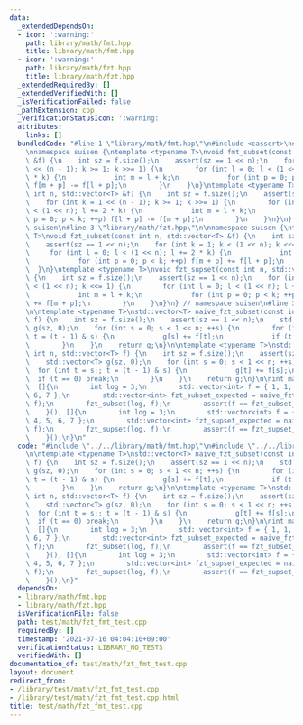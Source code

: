 ```yaml
---
data:
  _extendedDependsOn:
  - icon: ':warning:'
    path: library/math/fmt.hpp
    title: library/math/fmt.hpp
  - icon: ':warning:'
    path: library/math/fzt.hpp
    title: library/math/fzt.hpp
  _extendedRequiredBy: []
  _extendedVerifiedWith: []
  _isVerificationFailed: false
  _pathExtension: cpp
  _verificationStatusIcon: ':warning:'
  attributes:
    links: []
  bundledCode: "#line 1 \"library/math/fmt.hpp\"\n#include <cassert>\n#include <vector>\n\
    \nnamespace suisen {\ntemplate <typename T>\nvoid fmt_subset(const int n, std::vector<T>\
    \ &f) {\n    int sz = f.size();\n    assert(sz == 1 << n);\n    for (int k = 1\
    \ << (n - 1); k >= 1; k >>= 1) {\n        for (int l = 0; l < (1 << n); l += 2\
    \ * k) {\n            int m = l + k;\n            for (int p = 0; p < k; ++p)\
    \ f[m + p] -= f[l + p];\n        }\n    }\n}\ntemplate <typename T>\nvoid fmt_supset(const\
    \ int n, std::vector<T> &f) {\n    int sz = f.size();\n    assert(sz == 1 << n);\n\
    \    for (int k = 1 << (n - 1); k >= 1; k >>= 1) {\n        for (int l = 0; l\
    \ < (1 << n); l += 2 * k) {\n            int m = l + k;\n            for (int\
    \ p = 0; p < k; ++p) f[l + p] -= f[m + p];\n        }\n    }\n}\n} // namespace\
    \ suisen\n#line 3 \"library/math/fzt.hpp\"\n\nnamespace suisen {\ntemplate <typename\
    \ T>\nvoid fzt_subset(const int n, std::vector<T> &f) {\n    int sz = f.size();\n\
    \    assert(sz == 1 << n);\n    for (int k = 1; k < (1 << n); k <<= 1) {\n   \
    \     for (int l = 0; l < (1 << n); l += 2 * k) {\n            int m = l + k;\n\
    \            for (int p = 0; p < k; ++p) f[m + p] += f[l + p];\n        }\n  \
    \  }\n}\ntemplate <typename T>\nvoid fzt_supset(const int n, std::vector<T> &f)\
    \ {\n    int sz = f.size();\n    assert(sz == 1 << n);\n    for (int k = 1; k\
    \ < (1 << n); k <<= 1) {\n        for (int l = 0; l < (1 << n); l += 2 * k) {\n\
    \            int m = l + k;\n            for (int p = 0; p < k; ++p) f[l + p]\
    \ += f[m + p];\n        }\n    }\n}\n} // namespace suisen\n#line 3 \"test/math/fzt_fmt_test.cpp\"\
    \n\ntemplate <typename T>\nstd::vector<T> naive_fzt_subset(const int n, std::vector<T>\
    \ f) {\n    int sz = f.size();\n    assert(sz == 1 << n);\n    std::vector<T>\
    \ g(sz, 0);\n    for (int s = 0; s < 1 << n; ++s) {\n        for (int t = s;;\
    \ t = (t - 1) & s) {\n            g[s] += f[t];\n            if (t == 0) break;\n\
    \        }\n    }\n    return g;\n}\n\ntemplate <typename T>\nstd::vector<T> naive_fzt_supset(const\
    \ int n, std::vector<T> f) {\n    int sz = f.size();\n    assert(sz == 1 << n);\n\
    \    std::vector<T> g(sz, 0);\n    for (int s = 0; s < 1 << n; ++s) {\n      \
    \  for (int t = s;; t = (t - 1) & s) {\n            g[t] += f[s];\n          \
    \  if (t == 0) break;\n        }\n    }\n    return g;\n}\n\nint main() {\n  \
    \  []{\n        int log = 3;\n        std::vector<int> f = { 1, 1, 2, 3, 4, 5,\
    \ 6, 7 };\n        std::vector<int> fzt_subset_expected = naive_fzt_subset(log,\
    \ f);\n        fzt_subset(log, f);\n        assert(f == fzt_subset_expected);\n\
    \    }(), []{\n        int log = 3;\n        std::vector<int> f = { 1, 1, 2, 3,\
    \ 4, 5, 6, 7 };\n        std::vector<int> fzt_supset_expected = naive_fzt_supset(log,\
    \ f);\n        fzt_supset(log, f);\n        assert(f == fzt_supset_expected);\n\
    \    }();\n}\n"
  code: "#include \"../../library/math/fmt.hpp\"\n#include \"../../library/math/fzt.hpp\"\
    \n\ntemplate <typename T>\nstd::vector<T> naive_fzt_subset(const int n, std::vector<T>\
    \ f) {\n    int sz = f.size();\n    assert(sz == 1 << n);\n    std::vector<T>\
    \ g(sz, 0);\n    for (int s = 0; s < 1 << n; ++s) {\n        for (int t = s;;\
    \ t = (t - 1) & s) {\n            g[s] += f[t];\n            if (t == 0) break;\n\
    \        }\n    }\n    return g;\n}\n\ntemplate <typename T>\nstd::vector<T> naive_fzt_supset(const\
    \ int n, std::vector<T> f) {\n    int sz = f.size();\n    assert(sz == 1 << n);\n\
    \    std::vector<T> g(sz, 0);\n    for (int s = 0; s < 1 << n; ++s) {\n      \
    \  for (int t = s;; t = (t - 1) & s) {\n            g[t] += f[s];\n          \
    \  if (t == 0) break;\n        }\n    }\n    return g;\n}\n\nint main() {\n  \
    \  []{\n        int log = 3;\n        std::vector<int> f = { 1, 1, 2, 3, 4, 5,\
    \ 6, 7 };\n        std::vector<int> fzt_subset_expected = naive_fzt_subset(log,\
    \ f);\n        fzt_subset(log, f);\n        assert(f == fzt_subset_expected);\n\
    \    }(), []{\n        int log = 3;\n        std::vector<int> f = { 1, 1, 2, 3,\
    \ 4, 5, 6, 7 };\n        std::vector<int> fzt_supset_expected = naive_fzt_supset(log,\
    \ f);\n        fzt_supset(log, f);\n        assert(f == fzt_supset_expected);\n\
    \    }();\n}"
  dependsOn:
  - library/math/fmt.hpp
  - library/math/fzt.hpp
  isVerificationFile: false
  path: test/math/fzt_fmt_test.cpp
  requiredBy: []
  timestamp: '2021-07-16 04:04:10+09:00'
  verificationStatus: LIBRARY_NO_TESTS
  verifiedWith: []
documentation_of: test/math/fzt_fmt_test.cpp
layout: document
redirect_from:
- /library/test/math/fzt_fmt_test.cpp
- /library/test/math/fzt_fmt_test.cpp.html
title: test/math/fzt_fmt_test.cpp
---
```

